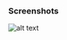 ### Screenshots

![alt text](https://github.com/andreiseverin/WeaponMod-guns-backup/blob/main/wpn_cart/Weapon%20cart.png?raw=true)
